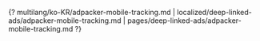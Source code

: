 {? multilang/ko-KR/adpacker-mobile-tracking.md | localized/deep-linked-ads/adpacker-mobile-tracking.md | pages/deep-linked-ads/adpacker-mobile-tracking.md ?}
